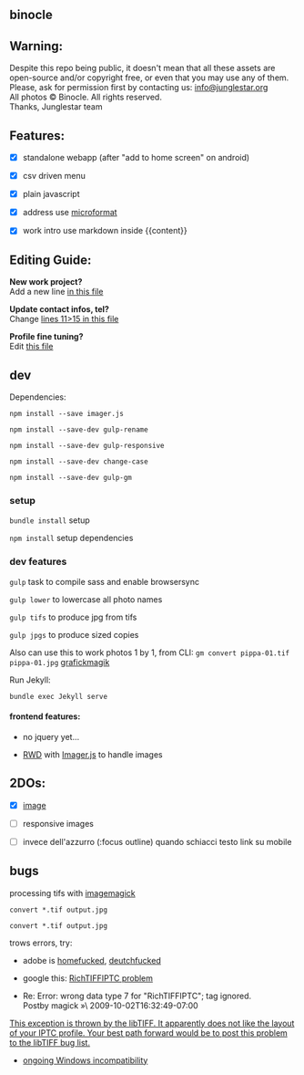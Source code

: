 binocle
---

## Warning:

Despite this repo being public, it doesn't mean that all these assets are open-source and/or copyright free, or even that you may use any of them. Please, ask for permission first by contacting us: info@junglestar.org  
All photos © Binocle. All rights reserved.  
Thanks, Junglestar team  

## Features:
- [X] standalone webapp (after "add to home screen" on android)
- [X] csv driven menu
- [X] plain javascript
- [X] address use [microformat](https://schema.org/Organization)
- [X] work intro use markdown inside {{content}}


## Editing Guide:

**New work project?**  
Add a new line [in this file](https://github.com/toybreaker/binocle/blob/gh-pages/_data/works.csv)

**Update contact infos, tel?**     
Change [lines 11>15 in this file](https://github.com/toybreaker/binocle/blob/gh-pages/_config.yml)

**Profile fine tuning?**    
Edit [this file](https://github.com/toybreaker/binocle/blob/gh-pages/_includes/editables/profile.md)


## dev

Dependencies:

```npm install --save imager.js```

```npm install --save-dev gulp-rename```

```npm install --save-dev gulp-responsive```

```npm install --save-dev change-case```

```npm install --save-dev gulp-gm```


### setup

```bundle install``` setup

```npm install``` setup dependencies

### dev features

```gulp``` task to compile sass and enable browsersync

```gulp lower``` to lowercase all photo names

```gulp tifs``` to produce jpg from tifs

```gulp jpgs``` to produce sized copies



Also can use this to work photos 1 by 1, from CLI:
```gm convert pippa-01.tif pippa-01.jpg```
 [grafickmagik](http://aheckmann.github.io/gm/docs.html)



  Run Jekyll:

```bundle exec Jekyll serve```


#### frontend features:

 - no jquery yet...

 - [RWD](https://en.wikipedia.org/wiki/Responsive_web_design) with [Imager.js](https://github.com/BBC-News/Imager.js/) to handle images



## 2DOs:

- [x]  [image]((http://binocle.junglestar.org/assets/p/gardenshe-01-1920.jpg) )

- [ ] responsive images

- [ ] invece dell'azzurro (:focus outline) quando schiacci testo link su mobile


## bugs

processing tifs with [imagemagick](http://www.imagemagick.org/script/convert.php)

```
convert *.tif output.jpg
```

```
convert *.tif output.jpg
```


trows errors, try:

- adobe is [homefucked](https://forums.adobe.com/thread/1900216?start=0&tstart=0), [deutchfucked](https://forums.adobe.com/message/7732728#7732728)

- google this: [RichTIFFIPTC problem ](https://www.google.it/search?q=problem+RichTIFFIPTC&oq=problem+RichTIFFIPTC)

- Re: Error: wrong data type 7 for "RichTIFFIPTC";
  tag ignored.  
  Postby magick »\ 2009-10-02T16:32:49-07:00

 [This exception is thrown by the libTIFF. It apparently does not like the layout of your IPTC profile. Your best path forward would be to post this problem to the libTIFF bug list.](https://www.imagemagick.org/discourse-server/viewtopic.php?t=12872)

- [ongoing Windows incompatibility](http://comments.gmane.org/gmane.comp.video.tiff/6355)
